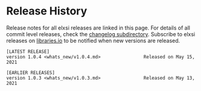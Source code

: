 # Release History
Release notes for all elxsi releases are linked in this page.
For details of all commit level releases, check the [changelog subdirectory](https://github.com/WorkspaceDevelopers/elxsi/blob/main/CHANGELOG.md).
Subscribe to elxsi releases on [libraries.io](https://libraries.io/pypi/elxsi) to be notified when new versions are released.

```
[LATEST RELEASE]
version 1.0.4 <whats_new/v1.0.4.md>                Released on May 15, 2021
```
```
[EARLIER RELEASES]
version 1.0.3 <whats_new/v1.0.3.md>                Released on May 13, 2021
```
